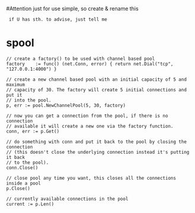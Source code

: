 #Attention
	 just for use simple, so  create & rename this
	 
	 if U has sth. to advise, just tell me
 
# spool
	// create a factory() to be used with channel based pool
	factory    := func() (net.Conn, error) { return net.Dial("tcp", "127.0.0.1:4000") }

	// create a new channel based pool with an initial capacity of 5 and maximum
	// capacity of 30. The factory will create 5 initial connections and put it
	// into the pool.
	p, err := pool.NewChannelPool(5, 30, factory)

	// now you can get a connection from the pool, if there is no connection
	// available it will create a new one via the factory function.
	conn, err := p.Get()

	// do something with conn and put it back to the pool by closing the connection
	// (this doesn't close the underlying connection instead it's putting it back
	// to the pool).
	conn.Close()
	
	// close pool any time you want, this closes all the connections inside a pool
	p.Close()
	
	// currently available connections in the pool
	current := p.Len()
